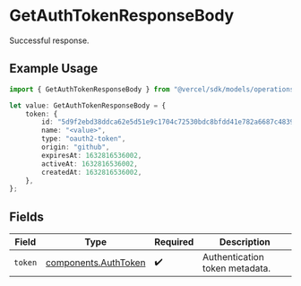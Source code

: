 # GetAuthTokenResponseBody

Successful response.

## Example Usage

```typescript
import { GetAuthTokenResponseBody } from "@vercel/sdk/models/operations";

let value: GetAuthTokenResponseBody = {
    token: {
        id: "5d9f2ebd38ddca62e5d51e9c1704c72530bdc8bfdd41e782a6687c48399e8391",
        name: "<value>",
        type: "oauth2-token",
        origin: "github",
        expiresAt: 1632816536002,
        activeAt: 1632816536002,
        createdAt: 1632816536002,
    },
};
```

## Fields

| Field                                                        | Type                                                         | Required                                                     | Description                                                  |
| ------------------------------------------------------------ | ------------------------------------------------------------ | ------------------------------------------------------------ | ------------------------------------------------------------ |
| `token`                                                      | [components.AuthToken](../../models/components/authtoken.md) | :heavy_check_mark:                                           | Authentication token metadata.                               |